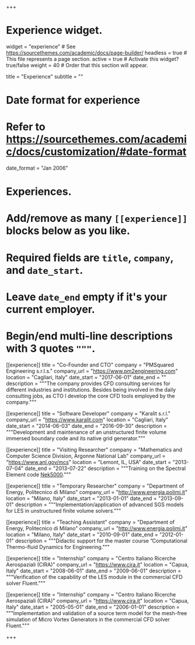 +++
# Experience widget.
widget = "experience"  # See https://sourcethemes.com/academic/docs/page-builder/
headless = true  # This file represents a page section.
active = true  # Activate this widget? true/false
weight = 40  # Order that this section will appear.

title = "Experience"
subtitle = ""

# Date format for experience
#   Refer to https://sourcethemes.com/academic/docs/customization/#date-format
date_format = "Jan 2006"

# Experiences.
#   Add/remove as many `[[experience]]` blocks below as you like.
#   Required fields are `title`, `company`, and `date_start`.
#   Leave `date_end` empty if it's your current employer.
#   Begin/end multi-line descriptions with 3 quotes `"""`.
[[experience]]
  title = "Co-Founder and CTO"
  company = "PMSquared Engineering s.r.l.s."
  company_url = "https://www.pm2engineering.com"
  location = "Cagliari, Italy"
  date_start = "2017-06-01"
  date_end = ""
  description = """The company provides CFD consulting services for different industries and institutions. Besides being involved in the daily consulting jobs, as CTO I develop the core CFD tools employed by the company."""

[[experience]]
  title = "Software Developer"
  company = "Karalit s.r.l."
  company_url = "https://www.karalit.com"
  location = "Cagliari, Italy"
  date_start = "2014-06-03"
  date_end = "2016-09-30"
  description = """Development and maintenance of an unstructured finite volume immersed boundary code and its native grid generator."""

[[experience]]
  title = "Visiting Researcher"
  company = "Mathematics and Computer Science Division, Argonne National Lab"
  company_url = "https://www.anl.gov/mcs"
  location = "Lemont, IL, USA"
  date_start = "2013-07-04"
  date_end = "2013-07-22"
  description = """Training on the Spectral Element code [Nek5000](https://nek5000.mcs.anl.gov/)."""

[[experience]]
  title = "Temporary Researcher"
  company = "Department of Energy, Politecnico di  Milano"
  company_url = "http://www.energia.polimi.it"
  location = "Milano, Italy"
  date_start = "2013-01-01"
  date_end = "2013-09-01"
  description = """Implementation/application of advanced SGS models for LES in unstructured finite volume solvers."""

[[experience]]
  title = "Teaching Assistant"
  company = "Department of Energy, Politecnico di  Milano"
  company_url = "http://www.energia.polimi.it"
  location = "Milano, Italy"
  date_start = "2010-09-01"
  date_end = "2012-01-01"
  description = """Didactic support for the master course ”Computational Thermo-fluid Dynamics for Engineering."""

[[experience]]
  title = "Internship"
  company = "Centro Italiano Ricerche Aerospaziali (CIRA)"
  company_url = "https://www.cira.it"
  location = "Capua, Italy"
  date_start = "2008-06-01"
  date_end = "2009-06-01"
  description = """Verification of the capability of the LES module in the commercial CFD solver Fluent."""

[[experience]]
  title = "Internship"
  company = "Centro Italiano Ricerche Aerospaziali (CIRA)"
  company_url = "https://www.cira.it"
  location = "Capua, Italy"
  date_start = "2005-05-01"
  date_end = "2006-01-01"
  description = """Implementation and validation of a source term model for the mesh-free simulation of Micro Vortex Generators in the commercial CFD solver Fluent."""

+++
